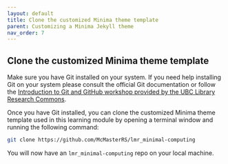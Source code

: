 ```yaml
---
layout: default
title: Clone the customized Minima theme template
parent: Customizing a Minima Jekyll theme
nav_order: 7
---
```


## Clone the customized Minima theme template

Make sure you have Git installed on your system. If you need help installing Git on your system please consult the official Git documentation or follow the [Introduction to Git and GitHub workshop provided by the UBC Library Research Commons](https://ubc-library-rc.github.io/intro-git/).

Once you have Git installed, you can clone the customized Minima theme template used in this learning module by opening a terminal window and running the following command:

```bash
git clone https://github.com/McMasterRS/lmr_minimal-computing
```

You will now have an `lmr_minimal-computing` repo on your local machine.
